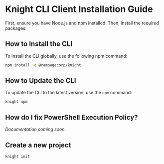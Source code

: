 
# Knight CLI Client Installation Guide

First, ensure you have Node.js and npm installed. Then, install the required packages:

## How to Install the CLI

To install the CLI globally, use the following npm command:

```sh
npm install -g @rampagecorp/knight
```

## How to Update the CLI

To update the CLI to the latest version, use the `npm` command:

```sh
knight npm
```

## How do I fix PowerShell Execution Policy?
*Documentation coming soon.*

## Create a new project
```sh
knight init
```